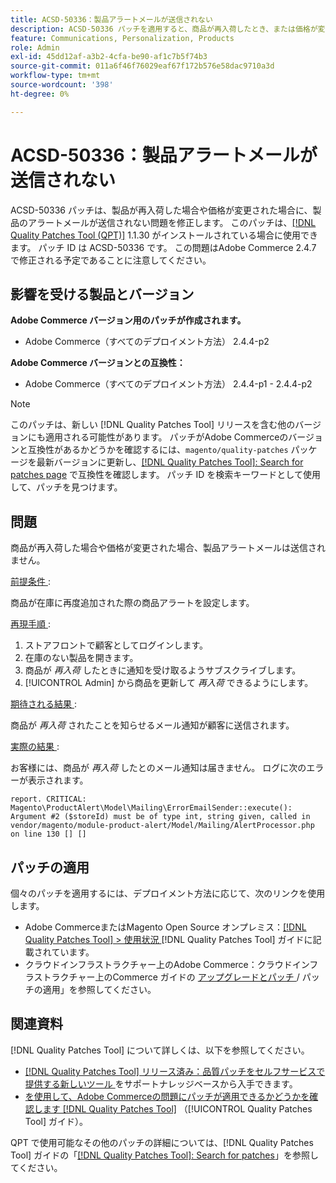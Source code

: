 ```yaml
---
title: ACSD-50336：製品アラートメールが送信されない
description: ACSD-50336 パッチを適用すると、商品が再入荷したとき、または価格が変更されたときに商品のアラートメールが送信されないAdobe Commerceの問題を修正できます。
feature: Communications, Personalization, Products
role: Admin
exl-id: 45dd12af-a3b2-4cfa-be90-af1c7b5f74b3
source-git-commit: 011a6f46f76029eaf67f172b576e58dac9710a3d
workflow-type: tm+mt
source-wordcount: '398'
ht-degree: 0%

---
```


# ACSD-50336：製品アラートメールが送信されない

ACSD-50336 パッチは、製品が再入荷した場合や価格が変更された場合に、製品のアラートメールが送信されない問題を修正します。 このパッチは、[[!DNL Quality Patches Tool (QPT)]](https://experienceleague.adobe.com/en/docs/commerce-operations/tools/quality-patches-tool/quality-patches-tool-to-self-serve-quality-patches) 1.1.30 がインストールされている場合に使用できます。 パッチ ID は ACSD-50336 です。 この問題はAdobe Commerce 2.4.7 で修正される予定であることに注意してください。

## 影響を受ける製品とバージョン

**Adobe Commerce バージョン用のパッチが作成されます。**

* Adobe Commerce（すべてのデプロイメント方法） 2.4.4-p2

**Adobe Commerce バージョンとの互換性：**

* Adobe Commerce（すべてのデプロイメント方法） 2.4.4-p1 - 2.4.4-p2

>[!NOTE]
>
>このパッチは、新しい [!DNL Quality Patches Tool] リリースを含む他のバージョンにも適用される可能性があります。 パッチがAdobe Commerceのバージョンと互換性があるかどうかを確認するには、`magento/quality-patches` パッケージを最新バージョンに更新し、[[!DNL Quality Patches Tool]: Search for patches page](https://experienceleague.adobe.com/tools/commerce-quality-patches/index.html) で互換性を確認します。 パッチ ID を検索キーワードとして使用して、パッチを見つけます。

## 問題

商品が再入荷した場合や価格が変更された場合、製品アラートメールは送信されません。

<u> 前提条件 </u>:

商品が在庫に再度追加された際の商品アラートを設定します。

<u> 再現手順 </u>:

1. ストアフロントで顧客としてログインします。
1. 在庫のない製品を開きます。
1. 商品が *再入荷* したときに通知を受け取るようサブスクライブします。
1. [!UICONTROL Admin] から商品を更新して _再入荷_ できるようにします。

<u> 期待される結果 </u>:

商品が *再入荷* されたことを知らせるメール通知が顧客に送信されます。

<u> 実際の結果 </u>:

お客様には、商品が *再入荷* したとのメール通知は届きません。 ログに次のエラーが表示されます。

```
report. CRITICAL: Magento\ProductAlert\Model\Mailing\ErrorEmailSender::execute(): Argument #2 ($storeId) must be of type int, string given, called in vendor/magento/module-product-alert/Model/Mailing/AlertProcessor.php on line 130 [] [] 
```

## パッチの適用

個々のパッチを適用するには、デプロイメント方法に応じて、次のリンクを使用します。

* Adobe CommerceまたはMagento Open Source オンプレミス：[[!DNL Quality Patches Tool] > 使用状況 ](/help/tools/quality-patches-tool/usage.md)[!DNL Quality Patches Tool] ガイドに記載されています。
* クラウドインフラストラクチャー上のAdobe Commerce：クラウドインフラストラクチャー上のCommerce ガイドの [ アップグレードとパッチ ](https://experienceleague.adobe.com/docs/commerce-cloud-service/user-guide/develop/upgrade/apply-patches.html)/ パッチの適用」を参照してください。

## 関連資料

[!DNL Quality Patches Tool] について詳しくは、以下を参照してください。

* [[!DNL Quality Patches Tool]  リリース済み：品質パッチをセルフサービスで提供する新しいツール ](https://experienceleague.adobe.com/en/docs/commerce-operations/tools/quality-patches-tool/quality-patches-tool-to-self-serve-quality-patches) をサポートナレッジベースから入手できます。
* [ を使用して、Adobe Commerceの問題にパッチが適用できるかどうかを確認します  [!DNL Quality Patches Tool]](/help/tools/quality-patches-tool/patches-available-in-qpt/check-patch-for-magento-issue-with-magento-quality-patches.md) （[!UICONTROL Quality Patches Tool] ガイド）。


QPT で使用可能なその他のパッチの詳細については、[!DNL Quality Patches Tool] ガイドの「[[!DNL Quality Patches Tool]: Search for patches](https://experienceleague.adobe.com/tools/commerce-quality-patches/index.html)」を参照してください。
